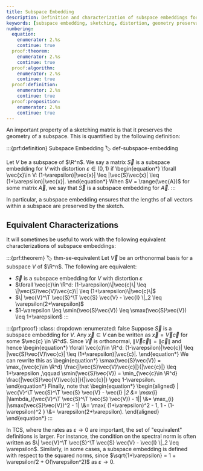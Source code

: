 ```yaml
---
title: Subspace Embedding
description: Definition and characterization of subspace embeddings for preserving geometry in sketching methods
keywords: [subspace embedding, sketching, distortion, geometry preservation, singular values, orthonormal basis]
numbering:
  equation:
    enumerator: 2.%s
    continue: true
  proof:theorem:
    enumerator: 2.%s
    continue: true
  proof:algorithm:
    enumerator: 2.%s
    continue: true
  proof:definition:
    enumerator: 2.%s
    continue: true
  proof:proposition:
    enumerator: 2.%s
    continue: true
---
```


An important property of a sketching matrix is that it preserves the geometry of a subspace.
This is quantified by the following definition: 

:::{prf:definition} Subspace Embedding
:label: def-subspace-embedding

Let $V$ be a subspace of $\R^n$. We say a matrix $\vec{S}$ is a subspace embedding for $V$ with distortion $\varepsilon\in(0,1)$ if
\begin{equation*}
\forall \vec{x}\in V: (1-\varepsilon)\|\vec{x}\| \leq \|\vec{S}\vec{x}\| \leq (1+\varepsilon)\|\vec{x}\|.
\end{equation*}
When $V = \range(\vec{A})$ for some matrix $\vec{A}$, we say that $\vec{S}$ is a subspace embedding for $\vec{A}$.
:::

In particular, a subspace embedding ensures that the lengths of all vectors within a subspace are preserved by the sketch. 





## Equivalent Characterizations

It will sometimes be useful to work with the following equivalent characterizations of subspace embeddings:

:::{prf:theorem}
:label: thm-se-equivalent
Let $\vec{V}$ be an orthonormal basis for a subspace $V$ of $\R^n$. 
The following are equivalent:
- $\vec{S}$ is a subspace embedding for $V$ with distortion $\varepsilon$
- $\forall \vec{c}\in \R^d: (1-\varepsilon)\|\vec{c}\| \leq \|\vec{S}\vec{V}\vec{c}\| \leq (1+\varepsilon)\|\vec{c}\|$
- $\| \vec{V}^\T \vec{S}^\T \vec{S} \vec{V} - \vec{I} \|_2 \leq \varepsilon(2+\varepsilon)$
- $1-\varepsilon \leq \smin(\vec{S}\vec{V}) \leq \smax(\vec{S}\vec{V}) \leq 1+\varepsilon$
:::

:::{prf:proof}
:class: dropdown
:enumerated: false
Suppose $\vec{S}$ is a subspace embedding for $V$.
Any $\vec{x} \in V$ can be written as $\vec{x} = \vec{V}\vec{c}$ for some $\vec{c} \in \R^d$.
Since $\vec{V}$ is orthonormal, $\|\vec{V}\vec{c}\| = \|\vec{c}\|$ and hence
\begin{equation*}
\forall \vec{c}\in \R^d: (1-\varepsilon)\|\vec{c}\| \leq \|\vec{S}\vec{V}\vec{c}\| \leq (1+\varepsilon)\|\vec{c}\|.
\end{equation*}
We can rewrite this as 
\begin{equation*}
\smax(\vec{S}\vec{V}) = \max_{\vec{c}\in \R^d} \frac{\|\vec{S}\vec{V}\vec{c}\|}{\|\vec{c}\|} \leq 1+\varepsilon
,\qquad
\smin(\vec{S}\vec{V}) = \min_{\vec{c}\in \R^d} \frac{\|\vec{S}\vec{V}\vec{c}\|}{\|\vec{c}\|} \geq 1-\varepsilon.
\end{equation*}
Finally, note that 
\begin{equation*}
\begin{aligned}
\| \vec{V}^\T \vec{S}^\T \vec{S} \vec{V} - \vec{I} \|_2
&= \max_{i} |\lambda_i(\vec{V}^\T \vec{S}^\T \vec{S} \vec{V}) - 1||
\\&= \max_{i} |\smax(\vec{S}\vec{V})^2 - 1|
\\&= \max\{ (1+\varepsilon)^2 - 1, 1 - (1-\varepsilon)^2 \}
\\&= \varepsilon(2+\varepsilon).
\end{aligned}
\end{equation*}
:::

In TCS, where the rates as $\varepsilon\to0$ are important, the set of "equivalent" definitions is larger.
For instance, the condition on the spectral norm is often written as $\| \vec{V}^\T \vec{S}^\T \vec{S} \vec{V} - \vec{I} \|_2 \leq \varepsilon$.
Similarly, in some cases, a subspace embedding is defined with respect to the squared norms, since $\sqrt{1+\varepsilon} = 1 + \varepsilon/2 + O(\varepsilon^2)$ as $\varepsilon \to 0$.

